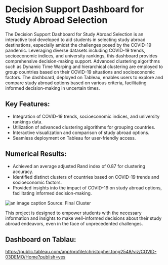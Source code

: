 # Decision Support Dashboard for Study Abroad Selection

The Decision Support Dashboard for Study Abroad Selection is an interactive tool developed to aid students in selecting study abroad destinations, especially amidst the challenges posed by the COVID-19 pandemic. Leveraging diverse datasets including COVID-19 trends, socioeconomic indices, and university rankings, this dashboard provides comprehensive decision-making support. Advanced clustering algorithms such as Dynamic Time Warping and hierarchical clustering are employed to group countries based on their COVID-19 situations and socioeconomic factors. The dashboard, deployed on Tableau, enables users to explore and compare study abroad options based on various criteria, facilitating informed decision-making in uncertain times.

## Key Features:

* Integration of COVID-19 trends, socioeconomic indices, and university rankings data.
* Utilization of advanced clustering algorithms for grouping countries.
* Interactive visualization and comparison of study abroad options.
* Seamless deployment on Tableau for user-friendly access.

## Numerical Results:

* Achieved an average adjusted Rand index of 0.87 for clustering accuracy.
* Identified distinct clusters of countries based on COVID-19 trends and socioeconomic factors.
* Provided insights into the impact of COVID-19 on study abroad options, facilitating informed decision-making.

![an image caption Source: Final Cluster](images/fina_cluster.png)


This project is designed to empower students with the necessary information and insights to make well-informed decisions about their study abroad endeavors, even in the face of unprecedented challenges.

## Dashboard on Tablau:
https://public.tableau.com/app/profile/christopher.tong2548/viz/COVID-03DEMO/Home?publish=yes
